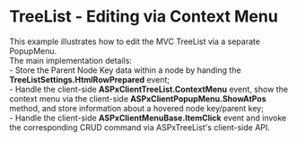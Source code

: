 # TreeList - Editing via Context Menu


This example illustrates how to edit the MVC TreeList via a separate PopupMenu.<br />The main implementation details:<br />- Store the Parent Node Key data within a node by handing the <strong>TreeListSettings.HtmlRowPrepared</strong> event;<br />- Handle the client-side <strong>ASPxClientTreeList.ContextMenu</strong> event, show the context menu via the client-side <strong>ASPxClientPopupMenu.ShowAtPos</strong> method, and store information about a hovered node key/parent key;<br />- Handle the client-side <strong>ASPxClientMenuBase.ItemClick</strong> event and invoke the corresponding CRUD command via ASPxTreeList's client-side API.

<br/>


